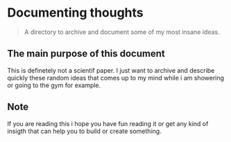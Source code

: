 # Documenting thoughts
> A directory to archive and document some of my most insane ideas.

## The main purpose of this document
This is definetely not a scientif paper. I just want to archive and describe quickly these random ideas that comes up to my mind while i am showering or going to the gym for example.

## Note
If you are reading this i hope you have fun reading it or get any kind of insigth that can help you to build or create something.
